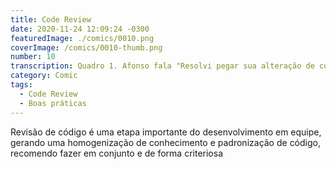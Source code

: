 ```yaml
---
title: Code Review
date: 2020-11-24 12:09:24 -0300
featuredImage: ./comics/0010.png
coverImage: /comics/0010-thumb.png
number: 10
transcription: Quadro 1. Afonso fala "Resolvi pegar sua alteração de código para revisar, só uma dúvida". Quadro 2. Msone animada Afonso fala "Você quer que eu aprove?". Quadro 3. Msone chocada Afonso fala "Ou realmente aponte todas as melhoras que você precisa fazer?".
category: Comic
tags:
  - Code Review
  - Boas práticas
---
```


Revisão de código é uma etapa importante do desenvolvimento em equipe, gerando uma homogenização de conhecimento e padronização de código, recomendo fazer em conjunto e de forma criteriosa
